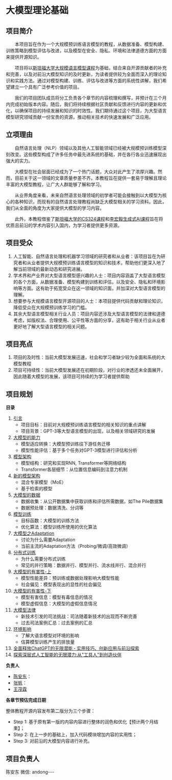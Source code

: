 # 大模型理论基础

## 项目简介

&emsp;&emsp;本项目旨在作为一个大规模预训练语言模型的教程，从数据准备、模型构建、训练策略到模型评估与改进，以及模型在安全、隐私、环境和法律道德方面的方面来提供开源知识。

&emsp;&emsp;项目将以[斯坦福大学大规模语言模型课程](https://stanford-cs324.github.io/winter2022/)为基础，结合来自开源贡献者的补充和完善，以及对前沿大模型知识的及时更新，为读者提供较为全面而深入的理论知识和实践方法。通过对模型构建、训练、评估与改进等方面的系统性讲解，我们希望建立一个具有广泛参考价值的项目。

&emsp;&emsp;我们的项目团队成员将分工负责各个章节的内容梳理和撰写，并预计在三个月内完成初始版本内容。随后，我们将持续根据社区贡献和反馈进行内容的更新和优化，以确保项目的持续发展和知识的时效性。我们期待通过这个项目，为大型语言模型研究领域贡献一份宝贵的资源，推动相关技术的快速发展和广泛应用。

## 立项理由

&emsp;&emsp;自然语言处理（NLP）领域以及其他人工智能领域已经被大规模预训练模型深刻改变。这些模型构成了许多任务中最先进系统的基础，并在各行各业迅速展现出强大的实力。

&emsp;&emsp;大模型在社会层面已经成为了一个热门话题，大众对此产生了浓厚兴趣。然而，目前关于这一领域的文章质量参差不齐。本教程旨在提供一套易于理解且理论丰富的大模型教程，让广大人群能够了解和学习。

&emsp;&emsp;从业界角度来看，未来自然语言处理领域的初学者可能会接触到以大模型为核心的各种知识，而现有的自然语言处理教程尚缺乏大模型相关的学习资料。因此，我们从全面的角度为大家提供大模型的学习内容。

&emsp;&emsp;此外，本教程借鉴了[斯坦福大学的CS324课程](https://stanford-cs324.github.io/winter2022/)和[李宏毅生成式AI课程](https://speech.ee.ntu.edu.tw/~hylee/genai/2024-spring.php)旨在将优质且前沿的学术内容引入国内，为学习者提供更多资源。

## 项目受众

1. 人工智能、自然语言处理和机器学习领域的研究者和从业者：该项目旨在为研究者和从业者提供大规模预训练语言模型的知识和技术，帮助他们更深入地了解当前领域的最新动态和研究进展。
2. 学术界和产业界对大型语言模型感兴趣的人士：项目内容涵盖了大型语言模型的各个方面，从数据准备、模型构建到训练和评估，以及安全、隐私和环境影响等方面。这有助于拓宽受众在这一领域的知识面，并加深对大型语言模型的理解。
3. 想要参与大规模语言模型开源项目的人士：本项目提供代码贡献和理论知识，降低受众在大规模预训练学习的门槛。
4. 其余大型语言模型相关行业人员：项目内容还涉及大型语言模型的法律和道德考虑，如版权法、合理使用、公平性等方面的分享，这有助于相关行业从业者更好地了解大型语言模型的相关问题。

## 项目亮点

1. 项目的及时性：当前大模型发展迅速，社会和学习者缺少较为全面和系统的大模型教程
2. 项目可持续性：当前大模型发展还在初期阶段，对行业的渗透还未全面展开，因此随着大模型的发展，该项目可持续的为学习者提供帮助

## 项目规划

**目录**
1. [引言](https://github.com/datawhalechina/so-large-lm/blob/main/docs/content/ch01.md)
    - 项目目标：目前对大规模预训练语言模型的相关知识的重点讲解
    - 项目背景：GPT-3等大型语言模型的出现，以及相关领域研究的发展
2. [大模型的能力](https://github.com/datawhalechina/so-large-lm/blob/main/docs/content/ch02.md)
    - 模型适应转换：大模型预训练往下游任务迁移
    - 模型性能评估：基于多个任务对GPT-3模型进行评估和分析
3. [模型架构](https://github.com/datawhalechina/so-large-lm/blob/main/docs/content/ch03.md)
    - 模型结构：研究和实现RNN, Transformer等网络结构
    - Transformer各层细节：从位置信息编码到注意力机制
4. [新的模型架构](https://github.com/datawhalechina/so-large-lm/blob/main/docs/content/ch04.md)
    - 混合专家模型（MoE）
    - 基于检索的模型
5. [大模型的数据](https://github.com/datawhalechina/so-large-lm/blob/main/docs/content/ch05.md)
    - 数据收集：从公开数据集中获取训练和评估所需数据，如The Pile数据集
    - 数据预处理：数据清洗、分词等
6. [模型训练](https://github.com/datawhalechina/so-large-lm/blob/main/docs/content/ch06.md)
    - 目标函数：大模型的训练方法
    - 优化算法：模型训练所使用的优化算法
7. [大模型之Adaptation](https://github.com/datawhalechina/so-large-lm/blob/main/docs/content/ch07.md)
    - 讨论为什么需要Adaptation
    - 当前主流的Adaptation方法（Probing/微调/高效微调） 
8. [分布式训练](https://github.com/datawhalechina/so-large-lm/blob/main/docs/content/ch08.md)
    - 为什么需要分布式训练
    - 常见的并行策略：数据并行、模型并行、流水线并行、混合并行
9. [大模型的有害性-上](https://github.com/datawhalechina/so-large-lm/blob/main/docs/content/ch09.md)
    - 模型性能差异：预训练或数据处理影响大模型性能
    - 社会偏见：模型表现出的显性的社会偏见
10. [大模型的有害性-下](https://github.com/datawhalechina/so-large-lm/blob/main/docs/content/ch10.md)
    - 模型有害信息：模型有毒信息的情况
    - 模型虚假信息：大模型的虚假信息情况
11. [大模型法律](https://github.com/datawhalechina/so-large-lm/blob/main/docs/content/ch11.md)
    - 新技术引发的司法挑战：司法随着新技术的出现而不断完善
    - 过去司法案例汇总：过去案例的汇总
12. [环境影响](https://github.com/datawhalechina/so-large-lm/blob/main/docs/content/ch12.md)
    - 了解大语言模型对环境的影响
    - 估算模型训练产生的排放量
13. [全面释放ChatGPT的无限潜能 ‐ 实用技巧、创新应用与前沿探索](https://github.com/datawhalechina/so-large-lm/blob/main/docs/content/ch13.md)
14. [探索深层式人工智能的无限潜力:从"工具人"到创造伙伴](https://github.com/datawhalechina/so-large-lm/blob/main/docs/content/ch14.md)

**负责人**

- [陈安东](https://github.com/andongBlue)：
- [张帆](https://github.com/zhangfanTJU)：
- [王茂霖](https://github.com/mlw67)


**各章节预估完成日期**

整体教程开源内容发布第二版分为三个步骤：
- Step 1: 基于原有第一版的内容内容进行整体的润色和优化【预计两个月结束】；
- Step 2: 在上一步的基础上，加入代码模块增加内容的实用性；
- Step 3: 对前沿的大模型内容进行补充。

## 项目负责人

陈安东 
微信: andong---
